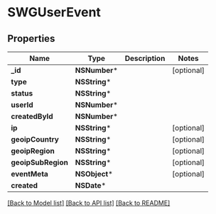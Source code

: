 # SWGUserEvent

## Properties
Name | Type | Description | Notes
------------ | ------------- | ------------- | -------------
**_id** | **NSNumber*** |  | [optional] 
**type** | **NSString*** |  | 
**status** | **NSString*** |  | 
**userId** | **NSNumber*** |  | 
**createdById** | **NSNumber*** |  | 
**ip** | **NSString*** |  | [optional] 
**geoipCountry** | **NSString*** |  | [optional] 
**geoipRegion** | **NSString*** |  | [optional] 
**geoipSubRegion** | **NSString*** |  | [optional] 
**eventMeta** | **NSObject*** |  | [optional] 
**created** | **NSDate*** |  | 

[[Back to Model list]](../README.md#documentation-for-models) [[Back to API list]](../README.md#documentation-for-api-endpoints) [[Back to README]](../README.md)


